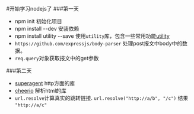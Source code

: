 #开始学习nodejs了
###第一天
*	npm init 初始化项目
*	npm install --dev 安装依赖
*	npm install utility --save 使用`utility`库，包含一些常用功能[utility](https://github.com/node-modules/utility)
*	`https://github.com/expressjs/body-parser` 处理post报文中body中的数据。
*	`req.query`对象获取报文中的get参数

###第二天
*	[superagent](http://visionmedia.github.io/superagent/) http方面的库
*	[cheerio](https://github.com/cheeriojs/cheerio) 解析html的库
*	`url.resolve`计算真实的跳转链接. `url.resolve("http://a/b", "/c")` 结果 `"http://a/c"`